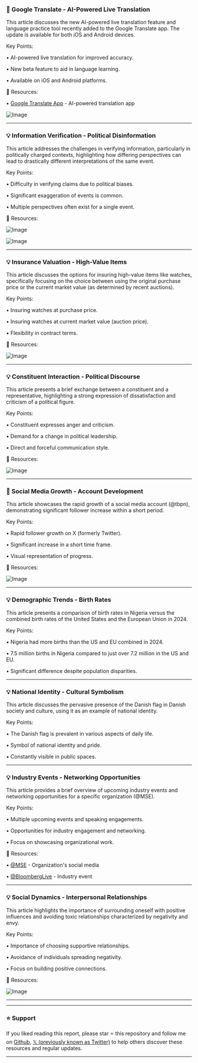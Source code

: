 ### 🚀 Google Translate - AI-Powered Live Translation

This article discusses the new AI-powered live translation feature and language practice tool recently added to the Google Translate app.  The update is available for both iOS and Android devices.

Key Points:

• AI-powered live translation for improved accuracy.


• New beta feature to aid in language learning.


• Available on iOS and Android platforms.


🔗 Resources:

• [Google Translate App](https://translate.google.com/) - AI-powered translation app


![Image](https://pbs.twimg.com/ext_tw_video_thumb/1960373054128693249/pu/img/7FPkIggdjtfBOk84.jpg)

---
### 💡 Information Verification - Political Disinformation

This article addresses the challenges in verifying information, particularly in politically charged contexts, highlighting how differing perspectives can lead to drastically different interpretations of the same event.

Key Points:

•  Difficulty in verifying claims due to political biases.


•  Significant exaggeration of events is common.


•  Multiple perspectives often exist for a single event.



🔗 Resources:

![Image](https://pbs.twimg.com/media/GzMLMHEWIAA1mZQ?format=jpg&name=small)

![Image](https://pbs.twimg.com/media/GzMLMHKWoAA4Q0x?format=jpg&name=small)

---
### 💡 Insurance Valuation - High-Value Items

This article discusses the options for insuring high-value items like watches, specifically focusing on the choice between using the original purchase price or the current market value (as determined by recent auctions).

Key Points:

•  Insuring watches at purchase price.


•  Insuring watches at current market value (auction price).


•  Flexibility in contract terms.



🔗 Resources:

![Image](https://pbs.twimg.com/amplify_video_thumb/1960372167775797248/img/RVWYlE8gjoYqY0KI.jpg)

---
### 💡 Constituent Interaction - Political Discourse

This article presents a brief exchange between a constituent and a representative, highlighting a strong expression of dissatisfaction and criticism of a political figure.

Key Points:

•  Constituent expresses anger and criticism.


•  Demand for a change in political leadership.


•  Direct and forceful communication style.


🔗 Resources:

![Image](https://pbs.twimg.com/media/GzSRjyCXcAAK2WL.jpg)

---
### 🚀 Social Media Growth - Account Development

This article showcases the rapid growth of a social media account (@tbpn), demonstrating significant follower increase within a short period.

Key Points:

•  Rapid follower growth on X (formerly Twitter).


•  Significant increase in a short time frame.


•  Visual representation of progress.



🔗 Resources:

![Image](https://pbs.twimg.com/amplify_video_thumb/1960331810904096768/img/CdrTZHYvwezsEBVx.jpg)

---
### 💡 Demographic Trends - Birth Rates

This article presents a comparison of birth rates in Nigeria versus the combined birth rates of the United States and the European Union in 2024.

Key Points:

•  Nigeria had more births than the US and EU combined in 2024.


•  7.5 million births in Nigeria compared to just over 7.2 million in the US and EU.


•  Significant difference despite population disparities.


---
### 💡 National Identity - Cultural Symbolism

This article discusses the pervasive presence of the Danish flag in Danish society and culture, using it as an example of national identity.

Key Points:

•  The Danish flag is prevalent in various aspects of daily life.


•  Symbol of national identity and pride.


•  Constantly visible in public spaces.


---
### 💡 Industry Events - Networking Opportunities

This article provides a brief overview of upcoming industry events and networking opportunities for a specific organization (@MSE).

Key Points:

•  Multiple upcoming events and speaking engagements.


•  Opportunities for industry engagement and networking.


•  Focus on showcasing organizational work.



🔗 Resources:

• [@MSE](https://x.com/MSE) -  Organization's social media


• [@BloombergLive](https://x.com/BloombergLive) -  Industry event


---
### 💡 Social Dynamics - Interpersonal Relationships

This article highlights the importance of surrounding oneself with positive influences and avoiding toxic relationships characterized by negativity and envy.

Key Points:

•  Importance of choosing supportive relationships.


•  Avoidance of individuals spreading negativity.


•  Focus on building positive connections.



🔗 Resources:

![Image](https://pbs.twimg.com/media/GzR1URmXYAA_rBv?format=jpg&name=small)

---


---

### ⭐️ Support

If you liked reading this report, please star ⭐️ this repository and follow me on [Github](https://github.com/Drix10), [𝕏 (previously known as Twitter)](https://x.com/DRIX_10_) to help others discover these resources and regular updates.

---
